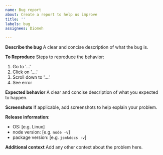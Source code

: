 ```yaml
---
name: Bug report
about: Create a report to help us improve
title: ''
labels: bug
assignees: Diomeh

---
```


**Describe the bug**
A clear and concise description of what the bug is.

**To Reproduce**
Steps to reproduce the behavior:
1. Go to '...'
2. Click on '....'
3. Scroll down to '....'
4. See error

**Expected behavior**
A clear and concise description of what you expected to happen.

**Screenshots**
If applicable, add screenshots to help explain your problem.

**Release information:**
 - OS: [e.g. Linux]
 - node version: [e.g. `node -v`]
 - package version: [e.g. `jsmkdocs -v`]

**Additional context**
Add any other context about the problem here.
